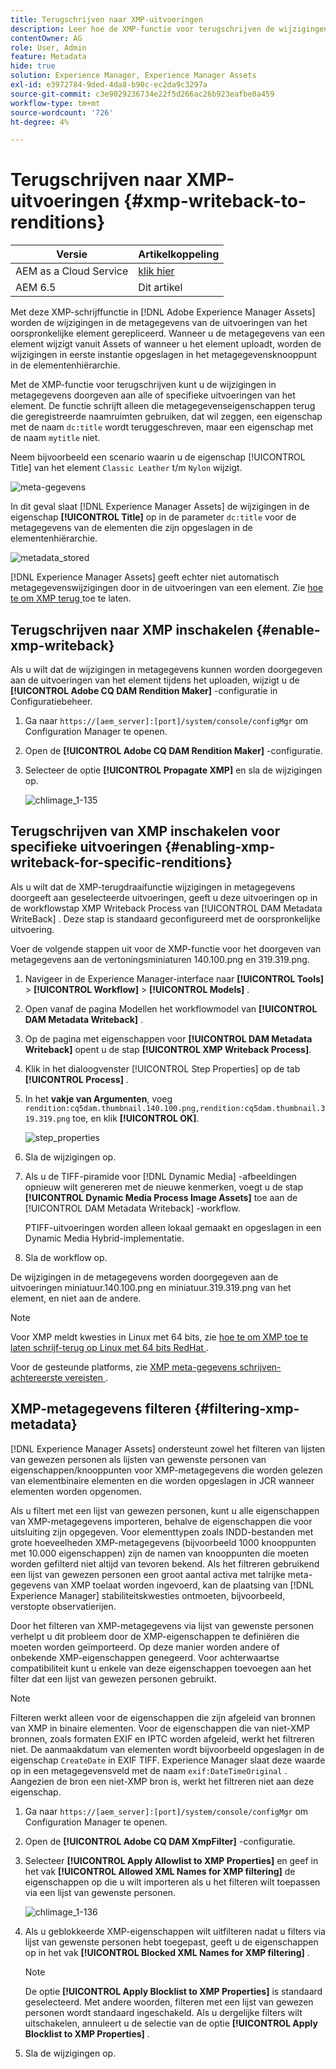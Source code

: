 ```yaml
---
title: Terugschrijven naar XMP-uitvoeringen
description: Leer hoe de XMP-functie voor terugschrijven de wijzigingen in metagegevens van een element doorgeeft aan alle of specifieke uitvoeringen van het element.
contentOwner: AG
role: User, Admin
feature: Metadata
hide: true
solution: Experience Manager, Experience Manager Assets
exl-id: e3972784-9ded-4da8-b90c-ec2da9c3297a
source-git-commit: c3e9029236734e22f5d266ac26b923eafbe0a459
workflow-type: tm+mt
source-wordcount: '726'
ht-degree: 4%

---
```


# Terugschrijven naar XMP-uitvoeringen {#xmp-writeback-to-renditions}

| Versie | Artikelkoppeling |
| -------- | ---------------------------- |
| AEM as a Cloud Service | [ klik hier ](https://experienceleague.adobe.com/docs/experience-manager-cloud-service/content/assets/admin/xmp-metadata.html?lang=nl-NL) |
| AEM 6.5 | Dit artikel |

Met deze XMP-schrijffunctie in [!DNL Adobe Experience Manager Assets] worden de wijzigingen in de metagegevens van de uitvoeringen van het oorspronkelijke element gerepliceerd. Wanneer u de metagegevens van een element wijzigt vanuit Assets of wanneer u het element uploadt, worden de wijzigingen in eerste instantie opgeslagen in het metagegevensknooppunt in de elementenhiërarchie.

Met de XMP-functie voor terugschrijven kunt u de wijzigingen in metagegevens doorgeven aan alle of specifieke uitvoeringen van het element. De functie schrijft alleen die metagegevenseigenschappen terug die geregistreerde naamruimten gebruiken, dat wil zeggen, een eigenschap met de naam `dc:title` wordt teruggeschreven, maar een eigenschap met de naam `mytitle` niet.

Neem bijvoorbeeld een scenario waarin u de eigenschap [!UICONTROL Title] van het element `Classic Leather` t/m `Nylon` wijzigt.

![ meta-gegevens ](assets/metadata.png)

In dit geval slaat [!DNL Experience Manager Assets] de wijzigingen in de eigenschap **[!UICONTROL Title]** op in de parameter `dc:title` voor de metagegevens van de elementen die zijn opgeslagen in de elementenhiërarchie.

![ metadata_stored ](assets/metadata_stored.png)

[!DNL Experience Manager Assets] geeft echter niet automatisch metagegevenswijzigingen door in de uitvoeringen van een element. Zie [ hoe te om XMP terug ](#enable-xmp-writeback) toe te laten.

## Terugschrijven naar XMP inschakelen {#enable-xmp-writeback}

Als u wilt dat de wijzigingen in metagegevens kunnen worden doorgegeven aan de uitvoeringen van het element tijdens het uploaden, wijzigt u de **[!UICONTROL Adobe CQ DAM Rendition Maker]** -configuratie in Configuratiebeheer.

1. Ga naar `https://[aem_server]:[port]/system/console/configMgr` om Configuration Manager te openen.
1. Open de **[!UICONTROL Adobe CQ DAM Rendition Maker]** -configuratie.
1. Selecteer de optie **[!UICONTROL Propagate XMP]** en sla de wijzigingen op.

   ![ chlimage_1-135 ](assets/chlimage_1-346.png)

## Terugschrijven van XMP inschakelen voor specifieke uitvoeringen {#enabling-xmp-writeback-for-specific-renditions}

Als u wilt dat de XMP-terugdraaifunctie wijzigingen in metagegevens doorgeeft aan geselecteerde uitvoeringen, geeft u deze uitvoeringen op in de workflowstap XMP Writeback Process van [!UICONTROL DAM Metadata WriteBack] . Deze stap is standaard geconfigureerd met de oorspronkelijke uitvoering.

Voer de volgende stappen uit voor de XMP-functie voor het doorgeven van metagegevens aan de vertoningsminiaturen 140.100.png en 319.319.png.

1. Navigeer in de Experience Manager-interface naar **[!UICONTROL Tools]** > **[!UICONTROL Workflow]** > **[!UICONTROL Models]** .
1. Open vanaf de pagina Modellen het workflowmodel van **[!UICONTROL DAM Metadata Writeback]** .
1. Op de pagina met eigenschappen voor **[!UICONTROL DAM Metadata Writeback]** opent u de stap **[!UICONTROL XMP Writeback Process]**.
1. Klik in het dialoogvenster [!UICONTROL Step Properties] op de tab **[!UICONTROL Process]** .
1. In het **vakje van Argumenten**, voeg `rendition:cq5dam.thumbnail.140.100.png,rendition:cq5dam.thumbnail.319.319.png` toe, en klik **[!UICONTROL OK]**.

   ![ step_properties ](assets/step_properties.png)

1. Sla de wijzigingen op.
1. Als u de TIFF-piramide voor [!DNL Dynamic Media] -afbeeldingen opnieuw wilt genereren met de nieuwe kenmerken, voegt u de stap **[!UICONTROL Dynamic Media Process Image Assets]** toe aan de [!UICONTROL DAM Metadata Writeback] -workflow.

   PTIFF-uitvoeringen worden alleen lokaal gemaakt en opgeslagen in een Dynamic Media Hybrid-implementatie.

1. Sla de workflow op.

De wijzigingen in de metagegevens worden doorgegeven aan de uitvoeringen miniatuur.140.100.png en miniatuur.319.319.png van het element, en niet aan de andere.

>[!NOTE]
>
>Voor XMP meldt kwesties in Linux met 64 bits, zie [ hoe te om XMP toe te laten schrijf-terug op Linux met 64 bits RedHat ](https://helpx.adobe.com/experience-manager/kb/enable-xmp-write-back-64-bit-redhat.html).
>
>Voor de gesteunde platforms, zie [ XMP meta-gegevens schrijven-achtereerste vereisten ](/help/sites-deploying/technical-requirements.md#requirements-for-aem-assets-xmp-metadata-write-back).

## XMP-metagegevens filteren {#filtering-xmp-metadata}

[!DNL Experience Manager Assets] ondersteunt zowel het filteren van lijsten van gewezen personen als lijsten van gewenste personen van eigenschappen/knooppunten voor XMP-metagegevens die worden gelezen van elementbinaire elementen en die worden opgeslagen in JCR wanneer elementen worden opgenomen.

Als u filtert met een lijst van gewezen personen, kunt u alle eigenschappen van XMP-metagegevens importeren, behalve de eigenschappen die voor uitsluiting zijn opgegeven. Voor elementtypen zoals INDD-bestanden met grote hoeveelheden XMP-metagegevens (bijvoorbeeld 1000 knooppunten met 10.000 eigenschappen) zijn de namen van knooppunten die moeten worden gefilterd niet altijd van tevoren bekend. Als het filtreren gebruikend een lijst van gewezen personen een groot aantal activa met talrijke meta-gegevens van XMP toelaat worden ingevoerd, kan de plaatsing van [!DNL Experience Manager] stabiliteitskwesties ontmoeten, bijvoorbeeld, verstopte observatierijen.

Door het filteren van XMP-metagegevens via lijst van gewenste personen verhelpt u dit probleem door de XMP-eigenschappen te definiëren die moeten worden geïmporteerd. Op deze manier worden andere of onbekende XMP-eigenschappen genegeerd. Voor achterwaartse compatibiliteit kunt u enkele van deze eigenschappen toevoegen aan het filter dat een lijst van gewezen personen gebruikt.

>[!NOTE]
>
>Filteren werkt alleen voor de eigenschappen die zijn afgeleid van bronnen van XMP in binaire elementen. Voor de eigenschappen die van niet-XMP bronnen, zoals formaten EXIF en IPTC worden afgeleid, werkt het filtreren niet. De aanmaakdatum van elementen wordt bijvoorbeeld opgeslagen in de eigenschap `CreateDate` in EXIF TIFF. Experience Manager slaat deze waarde op in een metagegevensveld met de naam `exif:DateTimeOriginal` . Aangezien de bron een niet-XMP bron is, werkt het filtreren niet aan deze eigenschap.

1. Ga naar `https://[aem_server]:[port]/system/console/configMgr` om Configuration Manager te openen.
1. Open de **[!UICONTROL Adobe CQ DAM XmpFilter]** -configuratie.
1. Selecteer **[!UICONTROL Apply Allowlist to XMP Properties]** en geef in het vak **[!UICONTROL Allowed XML Names for XMP filtering]** de eigenschappen op die u wilt importeren als u het filteren wilt toepassen via een lijst van gewenste personen.

   ![ chlimage_1-136 ](assets/chlimage_1-347.png)

1. Als u geblokkeerde XMP-eigenschappen wilt uitfilteren nadat u filters via lijst van gewenste personen hebt toegepast, geeft u de eigenschappen op in het vak **[!UICONTROL Blocked XML Names for XMP filtering]** .

   >[!NOTE]
   >
   >De optie **[!UICONTROL Apply Blocklist to XMP Properties]** is standaard geselecteerd. Met andere woorden, filteren met een lijst van gewezen personen wordt standaard ingeschakeld. Als u dergelijke filters wilt uitschakelen, annuleert u de selectie van de optie **[!UICONTROL Apply Blocklist to XMP Properties]** .

1. Sla de wijzigingen op.
